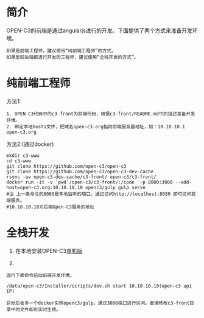 # 简介

OPEN-C3的前端是通过angularjs进行的开发。下面提供了两个方式来准备开发环境。
```
如果是前端工程师，建议使用“纯前端工程师”的方式。
如果是前后端都进行开发的工程师，建议使用“全栈开发的方式”。
```

# 纯前端工程师

方法1:
```
1. OPEN-C3代码中的c3-front为前端代码，根据c3-front/README.md中的描述准备开发环境。
2. 绑定本地hosts文件，把域名open-c3.org指向后端服务器地址，如：10.10.10.1 open-c3.org
```

方法2:(通过docker)
```
mkdir c3-www
cd c3-www
git clone https://github.com/open-c3/open-c3
git clone https://github.com/open-c3/open-c3-dev-cache
rsync -av open-c3-dev-cache/c3-front/ open-c3/c3-front/
docker run -it -v `pwd`/open-c3/c3-front/:/code  -p 8080:3000 --add-host=open-c3.org:10.10.10.10 openc3/gulp gulp serve
#注 上一条命令的8080是本地监听的端口，通过访问http://localhost:8080 即可访问前端服务。
#10.10.10.10为后端Open-C3服务的地址
```

# 全栈开发

1. 在本地安装OPEN-C3[单机版](/单机版安装/README.md)

2. 

```
运行下面命令启动前端开发环境。

/data/open-c3/Installer/scripts/dev.sh start 10.10.10.10(open-c3 api IP)

启动后会多一个docker实例openc3/gulp。通过3000端口进行访问。直接修改c3-front目录中的文件即可实时生效。
```
